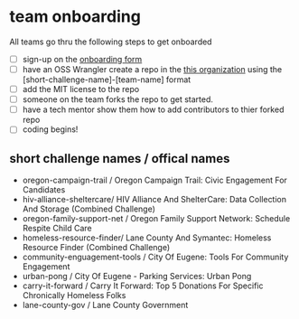# team onboarding
All teams go thru the following steps to get onboarded

- [ ] sign-up on the [onboarding form](https://forms.gle/aYMg9M2vFdFTgAhH6)
- [ ] have an OSS Wrangler create a repo in the [this organization](https://github.com/Hack4Eugene) using the [short-challenge-name]-[team-name] format
- [ ] add the MIT license to the repo
- [ ] someone on the team forks the repo to get started.
- [ ] have a tech mentor show them how to add contributors to thier forked repo
- [ ] coding begins!

## short challenge names / offical names
- oregon-campaign-trail / Oregon Campaign Trail: Civic Engagement For Candidates
- hiv-alliance-sheltercare/ HIV Alliance And ShelterCare: Data Collection And Storage (Combined Challenge)
- oregon-family-support-net / Oregon Family Support Network: Schedule Respite Child Care
- homeless-resource-finder/ Lane County And Symantec: Homeless Resource Finder (Combined Challenge)
- community-enguagement-tools / City Of Eugene: Tools For Community Engagement
- urban-pong / City Of Eugene - Parking Services: Urban Pong
- carry-it-forward / Carry It Forward: Top 5 Donations For Specific Chronically Homeless Folks
- lane-county-gov / Lane County Government
